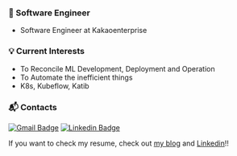 <!--
**qrlagusdn/qrlagusdn** is a ✨ _special_ ✨ repository because its `README.md` (this file) appears on your GitHub profile.

Here are some ideas to get you started:

- 🔭 I’m currently working on ...
- 🌱 I’m currently learning ...
- 👯 I’m looking to collaborate on ...
- 🤔 I’m looking for help with ...
- 💬 Ask me about ...
- 📫 How to reach me: ...
- 😄 Pronouns: ...
- ⚡ Fun fact: ...


-->


### 📝 Software Engineer
- Software Engineer at Kakaoenterprise

### 💡 Current Interests
- To Reconcile ML Development, Deployment and Operation
- To Automate the inefficient things
- K8s, Kubeflow, Katib

### :mailbox_with_mail: Contacts
[![Gmail Badge](https://img.shields.io/badge/Gmail-d14836?style=flat-square&logo=Gmail&logoColor=white&link=mailto:qgusdngusdn@gmail.com)](mailto:qgusdngusdn@gmail.com)  [![Linkedin Badge](https://img.shields.io/badge/-LinkedIn-blue?style=flat-square&logo=Linkedin&logoColor=white&link=https://www.linkedin.com/in/qrlagusdn/)](https://www.linkedin.com/in/qrlagusdn/)

If you want to check my resume, check out [my blog](https://hhhyunwoo.github.io/about/) and [Linkedin](https://www.linkedin.com/in/qrlagusdn/)!! 

